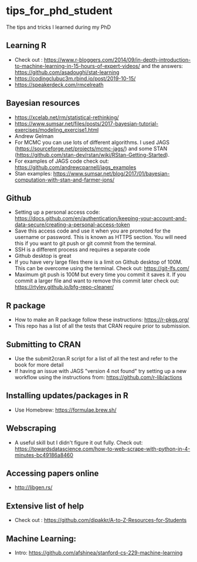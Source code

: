 # tips_for_phd_student
 The tips and tricks I learned during my PhD

## Learning R
- Check out : https://www.r-bloggers.com/2014/09/in-depth-introduction-to-machine-learning-in-15-hours-of-expert-videos/ and the answers: https://github.com/asadoughi/stat-learning
- https://codingclubuc3m.rbind.io/post/2019-10-15/
- https://speakerdeck.com/rmcelreath

## Bayesian resources
- https://xcelab.net/rm/statistical-rethinking/
- https://www.sumsar.net/files/posts/2017-bayesian-tutorial-exercises/modeling_exercise1.html
- Andrew Gelman
- For MCMC you can use lots of different algorithms. I used JAGS (https://sourceforge.net/projects/mcmc-jags/) and some STAN (https://github.com/stan-dev/rstan/wiki/RStan-Getting-Started). 
- For examples of JAGS code check out: https://github.com/andrewcparnell/jags_examples
- Stan examples: https://www.sumsar.net/blog/2017/01/bayesian-computation-with-stan-and-farmer-jons/


## Github
- Setting up a personal access code: https://docs.github.com/en/authentication/keeping-your-account-and-data-secure/creating-a-personal-access-token
- Save this access code and use it when you are promoted for the username or password. This is known as HTTPS section. You will need this if you want to git push or git commit from the terminal.
- SSH is a different process and requires a separate code
- Github desktop is great
- If you have very large files there is a limit on Github desktop of 100M. This can be overcome using the terminal. Check out: https://git-lfs.com/
- Maximum git push is 100M but every time you commit it saves it. If you commit a larger file and want to remove this commit later check out:
https://rtyley.github.io/bfg-repo-cleaner/

## R package
- How to make an R package follow these instructions: https://r-pkgs.org/ 
- This repo has a list of all the tests that CRAN require prior to submission.
## Submitting to CRAN
- Use the submit2cran.R script for a list of all the test and refer to the book for more detail
- If having an issue with JAGS "version 4 not found" try setting up a new workflow using the instructions from: https://github.com/r-lib/actions
## Installing updates/packages in R
- Use Homebrew: https://formulae.brew.sh/

## Webscraping
- A useful skill but I didn't figure it out fully. Check out: https://towardsdatascience.com/how-to-web-scrape-with-python-in-4-minutes-bc49186a8460

## Accessing papers online
- http://libgen.rs/

## Extensive list of help
- Check out : https://github.com/dipakkr/A-to-Z-Resources-for-Students

## Machine Learning:
- Intro: https://github.com/afshinea/stanford-cs-229-machine-learning
